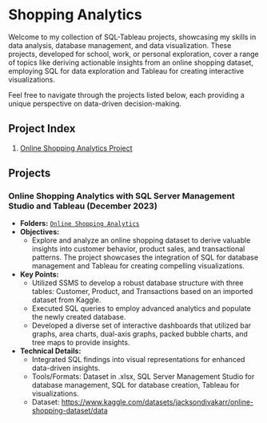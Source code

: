 # Shopping Analytics


Welcome to my collection of SQL-Tableau projects, showcasing my skills in data analysis, database management, and data visualization. These projects, developed for school, work, or personal exploration, cover a range of topics like deriving actionable insights from an online shopping dataset, employing SQL for data exploration and Tableau for creating interactive visualizations.

Feel free to navigate through the projects listed below, each providing a unique perspective on data-driven decision-making.

## Project Index
1. [Online Shopping Analytics Project](#online-shopping-analytics-with-data-visualization-through-sql-server-management-studio-and-tableau-december-2023)

## Projects

### Online Shopping Analytics with SQL Server Management Studio and Tableau (December 2023)
- **Folders:** [`Online Shopping Analytics`](https://github.com/jordanho1006/sql-tableau-projects/tree/main/Online%20Shopping%20Analytics%20Project)
- **Objectives:**
  - Explore and analyze an online shopping dataset to derive valuable insights into customer behavior, product sales, and transactional patterns. The project showcases the integration of SQL for database management and Tableau for creating compelling visualizations.
- **Key Points:**
  - Utilized SSMS to develop a robust database structure with three tables: Customer, Product, and Transactions based on an imported dataset from Kaggle. 
  - Executed SQL queries to employ advanced analytics and populate the newly created database.
  - Developed a diverse set of interactive dashboards that utilized bar graphs, area charts, dual-axis graphs, packed bubble charts, and tree maps to provide insights.
- **Technical Details:**
  - Integrated SQL findings into visual representations for enhanced data-driven insights.
  - Tools/Formats: Dataset in .xlsx, SQL Server Management Studio for database management, SQL for database creation, Tableau for visualizations.
  - Dataset: https://www.kaggle.com/datasets/jacksondivakarr/online-shopping-dataset/data
